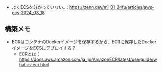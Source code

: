 - よくECSを分かっていない。：https://zenn.dev/mi_01_24fu/articles/aws-ecs-2024_03_18

## 構築メモ
- ECRはコンテナのDockerイメージを保存するから、ECRに保存したDockerイメージをECSにデプロイする？
	- ECRとは：https://docs.aws.amazon.com/ja_jp/AmazonECR/latest/userguide/what-is-ecr.html
